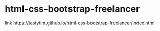 # html-css-bootstrap-freelancer


link https://tastytim.github.io/html-css-bootstrap-freelancer/index.html
